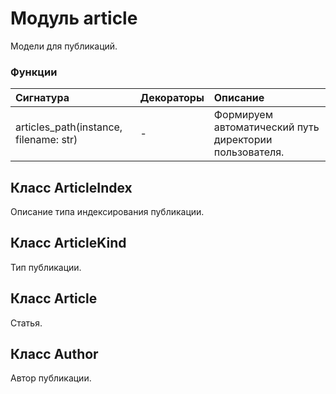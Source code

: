 # Модуль article

Модели для публикаций.

### Функции

| Сигнатура                              | Декораторы | Описание                                               |
| :------------------------------------- | :--------- | :----------------------------------------------------- |
| articles_path(instance, filename: str) | -          | Формируем автоматический путь директории пользователя. |

## Класс ArticleIndex

Описание типа индексирования публикации.

## Класс ArticleKind

Тип публикации.

## Класс Article

Статья.

## Класс Author

Автор публикации.